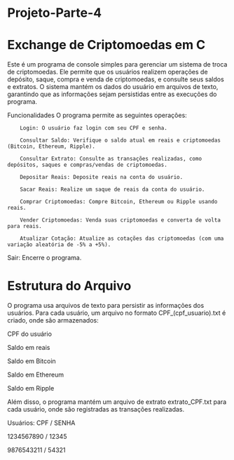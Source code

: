 # Projeto-Parte-4

# Exchange de Criptomoedas em C
Este é um programa de console simples para gerenciar um sistema de troca de criptomoedas. Ele permite que os usuários realizem operações de depósito, saque, compra e venda de criptomoedas, e consulte seus saldos e extratos. O sistema mantém os dados do usuário em arquivos de texto, garantindo que as informações sejam persistidas entre as execuções do programa.

Funcionalidades
    O programa permite as seguintes operações:

        Login: O usuário faz login com seu CPF e senha.

        Consultar Saldo: Verifique o saldo atual em reais e criptomoedas (Bitcoin, Ethereum, Ripple).

        Consultar Extrato: Consulte as transações realizadas, como depósitos, saques e compras/vendas de criptomoedas.

        Depositar Reais: Deposite reais na conta do usuário.

        Sacar Reais: Realize um saque de reais da conta do usuário.

        Comprar Criptomoedas: Compre Bitcoin, Ethereum ou Ripple usando reais.

        Vender Criptomoedas: Venda suas criptomoedas e converta de volta para reais.

        Atualizar Cotação: Atualize as cotações das criptomoedas (com uma variação aleatória de -5% a +5%).

Sair: Encerre o programa.

# Estrutura do Arquivo
O programa usa arquivos de texto para persistir as informações dos usuários. Para cada usuário, um arquivo no formato CPF_(cpf_usuario).txt é criado, onde são armazenados:

CPF do usuário

Saldo em reais

Saldo em Bitcoin

Saldo em Ethereum

Saldo em Ripple

Além disso, o programa mantém um arquivo de extrato extrato_CPF.txt para cada usuário, onde são registradas as transações realizadas.

Usuários: CPF / SENHA

 1234567890  /  12345
 
 9876543211  /  54321

